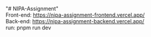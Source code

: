 "# NIPA-Assignment" </br>
Front-end: https://nipa-assignment-frontend.vercel.app/</br>
Back-end: https://nipa-assignment-backend.vercel.app/ </br>
run: pnpm run dev 
